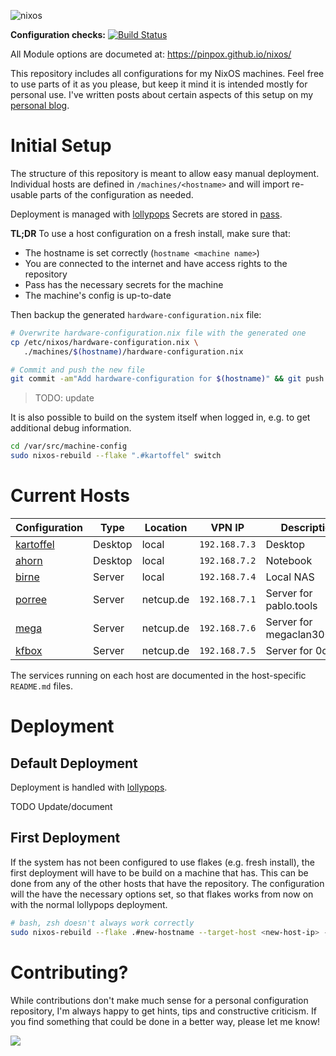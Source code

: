 ![nixos](https://socialify.git.ci/pinpox/nixos/image?description=1&font=Source%20Code%20Pro&forks=1&issues=1&logo=https%3A%2F%2Fpablo.tools%2Fnixoscolorful.svg&owner=1&pattern=Circuit%20Board&pulls=1&stargazers=1&theme=Light)

**Configuration checks:** [![Build Status](https://build.lounge.rocks/api/badges/9/status.svg)](https://build.lounge.rocks/repos/9)

All Module options are documeted at: https://pinpox.github.io/nixos/

This repository includes all configurations for my NixOS machines. Feel free to
use parts of it as you please, but keep it mind it is intended mostly for
personal use. I've written posts about certain aspects of this setup on my
[personal blog](https://pablo.tools/posts).

# Initial Setup

The structure of this repository is meant to allow easy manual deployment.
Individual hosts are defined in `/machines/<hostname>` and will import re-usable
parts of the configuration as needed.

Deployment is managed with [lollypops](https://github.com/pinpox/lollypops)
Secrets are stored in [pass](https://www.passwordstore.org/).

**TL;DR** To use a host configuration on a fresh install, make sure that:

- The hostname is set correctly (`hostname <machine name>`)
- You are connected to the internet and have access rights to the repository
- Pass has the necessary secrets for the machine
- The machine's config is up-to-date

Then backup the generated `hardware-configuration.nix` file:

```bash
# Overwrite hardware-configuration.nix file with the generated one
cp /etc/nixos/hardware-configuration.nix \
   ./machines/$(hostname)/hardware-configuration.nix

# Commit and push the new file
git commit -am"Add hardware-configuration for $(hostname)" && git push
```

> TODO: update

It is also possible to build on the system itself when logged in, e.g. to get
additional debug information.

```bash
cd /var/src/machine-config
sudo nixos-rebuild --flake ".#kartoffel" switch
```

# Current Hosts

| Configuration                       | Type      | Location    | VPN IP         | Description                  |
| ----------------------------------- | --------- | ----------- | -------------- | ---------------------------- |
| [kartoffel](./machines/kartoffel)   | Desktop   | local       | `192.168.7.3`  | Desktop                      |
| [ahorn](./machines/ahorn)           | Desktop   | local       | `192.168.7.2`  | Notebook                     |
| [birne](./machines/birne)           | Server    | local       | `192.168.7.4`  | Local NAS                    |
| [porree](./machines/porree)         | Server    | netcup.de   | `192.168.7.1`  | Server for pablo.tools       |
| [mega](./machines/mega)             | Server    | netcup.de   | `192.168.7.6`  | Server for megaclan3000.de   |
| [kfbox](./machines/kfbox)           | Server    | netcup.de   | `192.168.7.5`  | Server for 0cx.de            |

The services running on each host are documented in the host-specific
`README.md` files.

# Deployment

## Default Deployment

Deployment is handled with [lollypops](https://github.com/pinpox/lollypops).

TODO Update/document

## First Deployment

If the system has not been configured to use flakes (e.g. fresh install), the
first deployment will have to be build on a machine that has. This can be done
from any of the other hosts that have the repository. The configuration will the
have the necessary options set, so that flakes works from now on with the normal
lollypops deployment.

```bash
# bash, zsh doesn't always work correctly
sudo nixos-rebuild --flake .#new-hostname --target-host <new-host-ip> --build-host localhost switch
 ```

# Contributing?

While contributions don't make much sense for a personal configuration repository,
I'm always happy to get hints, tips and constructive criticism. If you find something 
that could be done in a better way, please let me know!


<a href="https://www.buymeacoffee.com/pinpox"><img src="https://img.buymeacoffee.com/button-api/?text=Buy me a coffee&emoji=😎&slug=pinpox&button_colour=82aaff&font_colour=000000&font_family=Inter&outline_colour=000000&coffee_colour=FFDD00"></a>
